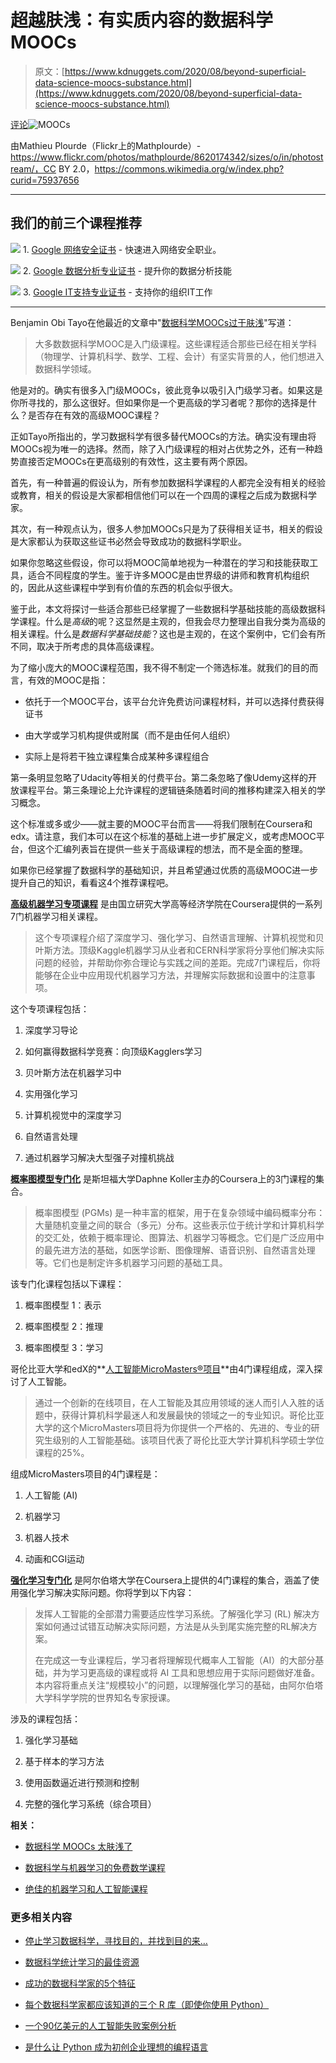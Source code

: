 # 超越肤浅：有实质内容的数据科学MOOCs

> 原文：[https://www.kdnuggets.com/2020/08/beyond-superficial-data-science-moocs-substance.html](https://www.kdnuggets.com/2020/08/beyond-superficial-data-science-moocs-substance.html)

[评论](#comments)![MOOCs](../Images/4755e4a8468498a3e05c8086cca8f84c.png)

由Mathieu Plourde（Flickr上的Mathplourde）- https://www.flickr.com/photos/mathplourde/8620174342/sizes/o/in/photostream/，CC BY 2.0，https://commons.wikimedia.org/w/index.php?curid=75937656

* * *

## 我们的前三个课程推荐

![](../Images/0244c01ba9267c002ef39d4907e0b8fb.png) 1\. [Google 网络安全证书](https://www.kdnuggets.com/google-cybersecurity) - 快速进入网络安全职业。

![](../Images/e225c49c3c91745821c8c0368bf04711.png) 2\. [Google 数据分析专业证书](https://www.kdnuggets.com/google-data-analytics) - 提升你的数据分析技能

![](../Images/0244c01ba9267c002ef39d4907e0b8fb.png) 3\. [Google IT支持专业证书](https://www.kdnuggets.com/google-itsupport) - 支持你的组织IT工作

* * *

Benjamin Obi Tayo在他最近的文章中"[数据科学MOOCs过于肤浅](https://www.kdnuggets.com/2020/07/data-science-moocs-superficial.html)"写道：

> 大多数数据科学MOOC是入门级课程。这些课程适合那些已经在相关学科（物理学、计算机科学、数学、工程、会计）有坚实背景的人，他们想进入数据科学领域。

他是对的。确实有很多入门级MOOCs，彼此竞争以吸引入门级学习者。如果这是你所寻找的，那么这很好。但如果你是一个更高级的学习者呢？那你的选择是什么？是否存在有效的高级MOOC课程？

正如Tayo所指出的，学习数据科学有很多替代MOOCs的方法。确实没有理由将MOOCs视为唯一的选择。然而，除了入门级课程的相对占优势之外，还有一种趋势直接否定MOOCs在更高级别的有效性，这主要有两个原因。

首先，有一种普遍的假设认为，所有参加数据科学课程的人都完全没有相关的经验或教育，相关的假设是大家都相信他们可以在一个四周的课程之后成为数据科学家。

其次，有一种观点认为，很多人参加MOOCs只是为了获得相关证书，相关的假设是大家都认为获取这些证书必然会导致成功的数据科学职业。

如果你忽略这些假设，你可以将MOOC简单地视为一种潜在的学习和技能获取工具，适合不同程度的学生。鉴于许多MOOC是由世界级的讲师和教育机构组织的，因此从这些课程中学到有价值的东西的机会似乎很大。

鉴于此，本文将探讨一些适合那些已经掌握了一些数据科学基础技能的高级数据科学课程。什么是*高级*的呢？这显然是主观的，但我会尽力整理出自我分类为高级的相关课程。什么是*数据科学基础技能*？这也是主观的，在这个案例中，它们会有所不同，取决于所考虑的具体高级课程。

为了缩小庞大的MOOC课程范围，我不得不制定一个筛选标准。就我们的目的而言，有效的MOOC是指：

+   依托于一个MOOC平台，该平台允许免费访问课程材料，并可以选择付费获得证书

+   由大学或学习机构提供或附属（而不是由任何人组织）

+   实际上是将若干独立课程集合成某种多课程组合

第一条明显忽略了Udacity等相关的付费平台。第二条忽略了像Udemy这样的开放课程平台。第三条理论上允许课程的逻辑链条随着时间的推移构建深入相关的学习概念。

这个标准或多或少——就主要的MOOC平台而言——将我们限制在Coursera和edx。请注意，我们本可以在这个标准的基础上进一步扩展定义，或考虑MOOC平台，但这个汇编列表旨在提供一些关于高级课程的想法，而不是全面的整理。

如果你已经掌握了数据科学的基础知识，并且希望通过优质的高级MOOC进一步提升自己的知识，看看这4个推荐课程吧。

**[高级机器学习专项课程](https://www.coursera.org/specializations/aml)** 是由国立研究大学高等经济学院在Coursera提供的一系列7门机器学习相关课程。

> 这个专项课程介绍了深度学习、强化学习、自然语言理解、计算机视觉和贝叶斯方法。顶级Kaggle机器学习从业者和CERN科学家将分享他们解决实际问题的经验，并帮助你弥合理论与实践之间的差距。完成7门课程后，你将能够在企业中应用现代机器学习方法，并理解实际数据和设置中的注意事项。

这个专项课程包括：

1.  深度学习导论

1.  如何赢得数据科学竞赛：向顶级Kagglers学习

1.  贝叶斯方法在机器学习中

1.  实用强化学习

1.  计算机视觉中的深度学习

1.  自然语言处理

1.  通过机器学习解决大型强子对撞机挑战

**[概率图模型专门化](https://www.coursera.org/specializations/probabilistic-graphical-models)** 是斯坦福大学Daphne Koller主办的Coursera上的3门课程的集合。

> 概率图模型 (PGMs) 是一种丰富的框架，用于在复杂领域中编码概率分布：大量随机变量之间的联合（多元）分布。这些表示位于统计学和计算机科学的交汇处，依赖于概率理论、图算法、机器学习等概念。它们是广泛应用中的最先进方法的基础，如医学诊断、图像理解、语音识别、自然语言处理等。它们也是制定许多机器学习问题的基础工具。

该专门化课程包括以下课程：

1.  概率图模型 1：表示

1.  概率图模型 2：推理

1.  概率图模型 3：学习

哥伦比亚大学和edX的**[人工智能MicroMasters®项目](https://www.edx.org/micromasters/columbiax-artificial-intelligence)**由4门课程组成，深入探讨了人工智能。

> 通过一个创新的在线项目，在人工智能及其应用领域的迷人而引人入胜的话题中，获得计算机科学最迷人和发展最快的领域之一的专业知识。哥伦比亚大学的这个MicroMasters项目将为你提供一个严格的、先进的、专业的研究生级别的人工智能基础。该项目代表了哥伦比亚大学计算机科学硕士学位课程的25%。

组成MicroMasters项目的4门课程是：

1.  人工智能 (AI)

1.  机器学习

1.  机器人技术

1.  动画和CGI运动

**[强化学习专门化](https://www.coursera.org/specializations/reinforcement-learning)** 是阿尔伯塔大学在Coursera上提供的4门课程的集合，涵盖了使用强化学习解决实际问题。你将学到以下内容：

> 发挥人工智能的全部潜力需要适应性学习系统。了解强化学习 (RL) 解决方案如何通过试错互动解决实际问题，方法是从头到尾实施完整的RL解决方案。
> 
> 在完成这一专业课程后，学习者将理解现代概率人工智能（AI）的大部分基础，并为学习更高级的课程或将 AI 工具和思想应用于实际问题做好准备。本内容将重点关注“规模较小”的问题，以理解强化学习的基础，由阿尔伯塔大学科学学院的世界知名专家授课。

涉及的课程包括：

1.  强化学习基础

1.  基于样本的学习方法

1.  使用函数逼近进行预测和控制

1.  完整的强化学习系统（综合项目）

**相关：**

+   [数据科学 MOOCs 太肤浅了](/2020/07/data-science-moocs-superficial.html)

+   [数据科学与机器学习的免费数学课程](/2020/02/free-mathematics-courses-data-science-machine-learning.html)

+   [绝佳的机器学习和人工智能课程](/2020/07/awesome-machine-learning-ai-courses.html)

### 更多相关内容

+   [停止学习数据科学，寻找目的，并找到目的来…](https://www.kdnuggets.com/2021/12/stop-learning-data-science-find-purpose.html)

+   [数据科学统计学习的最佳资源](https://www.kdnuggets.com/2021/12/springboard-top-resources-learn-data-science-statistics.html)

+   [成功的数据科学家的5个特征](https://www.kdnuggets.com/2021/12/5-characteristics-successful-data-scientist.html)

+   [每个数据科学家都应该知道的三个 R 库（即使你使用 Python）](https://www.kdnuggets.com/2021/12/three-r-libraries-every-data-scientist-know-even-python.html)

+   [一个90亿美元的人工智能失败案例分析](https://www.kdnuggets.com/2021/12/9b-ai-failure-examined.html)

+   [是什么让 Python 成为初创企业理想的编程语言](https://www.kdnuggets.com/2021/12/makes-python-ideal-programming-language-startups.html)
